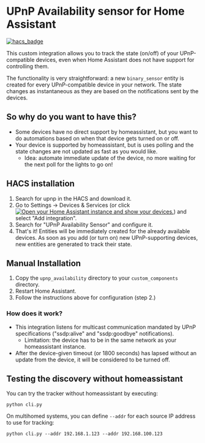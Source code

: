 # UPnP Availability sensor for Home Assistant

[![hacs_badge](https://img.shields.io/badge/hacs-default-orange.svg)](https://github.com/custom-components/hacs)

This custom integration allows you to track the state (on/off) of your UPnP-compatible devices, even when Home Assistant does not have support for controlling them.

The functionality is very straightforward: a new `binary_sensor` entity is created for every UPnP-compatible device in your network.
The state changes as instantaneous as they are based on the notifications sent by the devices.

## So why do you want to have this?
* Some devices have no direct support by homeassistant, but you want to do automations based on when that device gets turned on or off.
* Your device is supported by homeassistant, but is uses polling and the state changes are not updated as fast as you would like.
  * Idea: automate immediate update of the device, no more waiting for the next poll for the lights to go on!


## HACS installation

1. Search for upnp in the HACS and download it.
2. Go to Settings -> Devices & Services (or click [![Open your Home Assistant instance and show your devices.](https://my.home-assistant.io/badges/integrations.svg)](https://my.home-assistant.io/redirect/integrations/)) and select "Add integration".
3. Search for "UPnP Availability Sensor" and configure it.
4. That's it! Entities will be immediately created for the already available devices. As soon as you add (or turn on) new UPnP-supporting devices, new entities are generated to track their state.

## Manual Installation

1. Copy the `upnp_availability` directory to your `custom_components` directory.
2. Restart Home Assistant.
3. Follow the instructions above for configuration (step 2.)

### How does it work?

* This integration listens for multicast communication mandated by UPnP specifications ("ssdp:alive" and "ssdp:goodbye" notifications).
  * Limitation: the device has to be in the same network as your homeassistant instance.
* After the device-given timeout (or 1800 seconds) has lapsed without an update from the device, it will be considered to be turned off.


## Testing the discovery without homeassistant

You can try the tracker without homeassistant by executing:
```shell
python cli.py
```
On multihomed systems, you can define `--addr` for each source IP address to use for tracking:
```shell
python cli.py --addr 192.168.1.123 --addr 192.168.100.123
```
